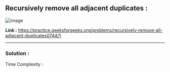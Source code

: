 ## Recursively remove all adjacent duplicates :

![image](https://user-images.githubusercontent.com/23376002/174479081-02f4d795-2061-4fb6-b59e-ad42a57c17bd.png)


**Link :** https://practice.geeksforgeeks.org/problems/recursively-remove-all-adjacent-duplicates0744/1


------------------------------------------------------------------------------------------------------------------------------------------------------


### Solution :

Time Complexity :




